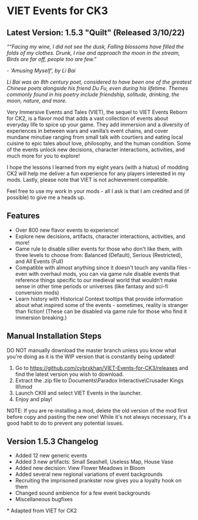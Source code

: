 # VIET Events for CK3

## Latest Version: 1.5.3 "Quilt" (Released 3/10/22)

_““Facing my wine, I did not see the dusk,
Falling blossoms have filled the folds of my clothes.
Drunk, I rise and approach the moon in the stream,
Birds are far off, people too are few.”_

_- ‘Amusing Myself’, by Li Bai_

_Li Bai was an 8th century poet, considered to have been one of the greatest Chinese poets alongside his friend Du Fu, even during his lifetime. Themes commonly found in his poetry include friendship, solitude, drinking, the moon, nature, and more._

Very Immersive Events and Tales (VIET), the sequel to VIET Events Reborn for CK2, is a flavor mod that adds a vast collection of events about everyday life to spice up your game. They add immersion and a diversity of experiences in between wars and vanilla’s event chains, and cover mundane minutiae ranging from small talk with courtiers and eating local cuisine to epic tales about love, philosophy, and the human condition. Some of the events unlock new decisions, character interactions, activities, and much more for you to explore!

I hope the lessons I learned from my eight years (with a hiatus) of modding CK2 will help me deliver a fun experience for any players interested in my mods. Lastly, please note that VIET is not achievement compatible.

Feel free to use my work in your mods - all I ask is that I am credited and (if possible) to give me a heads up.

## Features

- Over 800 new flavor events to experience!
- Explore new decisions, artifacts, character interactions, activities, and more!
- Game rule to disable sillier events for those who don't like them, with three levels to choose from: Balanced (Default), Serious (Restricted), and All Events (Full)
- Compatible with almost anything since it doesn't touch any vanilla files - even with overhaul mods, you can via game rule disable events that reference things specific to our medieval world that wouldn’t make sense in other time periods or universes (like fantasy and sci-fi conversion mods)
- Learn history with Historical Context tooltips that provide information about what inspired some of the events - sometimes, reality is stranger than fiction! (These can be disabled via game rule for those who find it immersion breaking.)


## Manual Installation Steps

DO NOT manually download the master branch unless you know what you're doing as it is the WIP version that is constantly being updated!

1. Go to https://github.com/cybrxkhan/VIET-Events-for-CK3/releases and find the latest version you wish to download.
2. Extract the .zip file to Documents\Paradox Interactive\Crusader Kings III\mod
3. Launch CKIII and select VIET Events in the launcher.
4. Enjoy and play!

NOTE: If you are re-installing a mod, delete the old version of the mod first before copy and pasting the new one! While it's not always necessary, it's a good habit to do to prevent any potential issues.

## Version 1.5.3 Changelog

- Added 12 new generic events
- Added 3 new artifacts: Small Seashell, Useless Map, House Vase
- Added new decision: View Flower Meadows in Bloom
- Added several new regional variations of event backgrounds
- Recruiting the imprisoned prankster now gives you a loyalty hook on them
- Changed sound ambience for a few event backgrounds
- Miscellaneous bugfixes

\* Adapted from VIET for CK2
